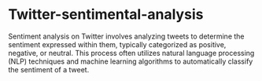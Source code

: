 # Twitter-sentimental-analysis
Sentiment analysis on Twitter involves analyzing tweets to determine the sentiment expressed within them, typically categorized as positive, negative, or neutral. This process often utilizes natural language processing (NLP) techniques and machine learning algorithms to automatically classify the sentiment of a tweet.
